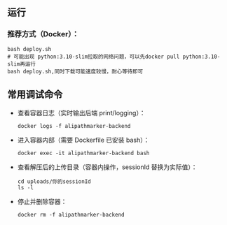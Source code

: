 ## 运行

### 推荐方式（Docker）：

```
bash deploy.sh
# 可能出现 python:3.10-slim拉取的网络问题，可以先docker pull python:3.10-slim再运行
bash deploy.sh,同时下载可能速度较慢，耐心等待即可
```

## 常用调试命令

- 查看容器日志（实时输出后端 print/logging）：

  ```
  docker logs -f alipathmarker-backend
  ```

- 进入容器内部（需要 Dockerfile 已安装 bash）：

  ```
  docker exec -it alipathmarker-backend bash
  ```

- 查看解压后的上传目录（容器内操作，sessionId 替换为实际值）：

  ```
  cd uploads/你的sessionId
  ls -l
  ```

- 停止并删除容器：
  ```
  docker rm -f alipathmarker-backend
  ```
